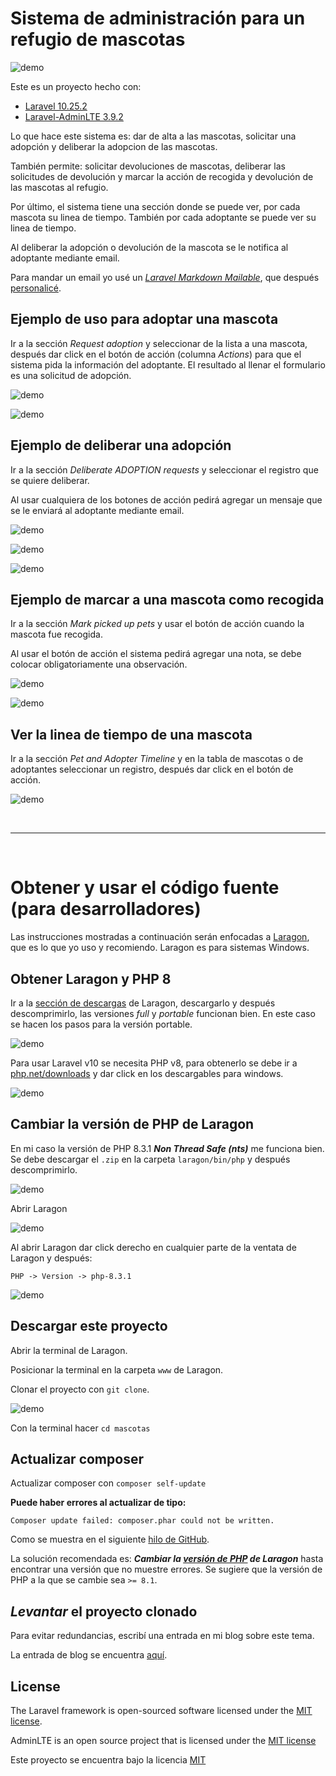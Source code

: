 # Sistema de administración para un refugio de mascotas

![demo](./public/README/record_231225_212036.gif)

Este es un proyecto hecho con:

* [Laravel 10.25.2](https://laravel.com/docs/10.x/readme)
* [Laravel-AdminLTE 3.9.2](https://github.com/jeroennoten/Laravel-AdminLTE)

Lo que hace este sistema es: dar de alta a las mascotas, solicitar una adopción y deliberar la adopcion de las mascotas.

También permite: solicitar devoluciones de mascotas, deliberar las solicitudes de devolución y marcar la acción de recogida y devolución de las mascotas al refugio.

Por último, el sistema tiene una sección donde se puede ver, por cada mascota su linea de tiempo. También por cada adoptante se puede ver su linea de tiempo.

Al deliberar la adopción o devolución de la mascota se le notifica al adoptante mediante email. 

Para mandar un email yo usé un [*Laravel Markdown Mailable*](https://laravel.com/docs/10.x/mail#generating-markdown-mailables), que después [personalicé](https://laravel.com/docs/10.x/mail#customizing-the-components).

## Ejemplo de uso para adoptar una mascota

Ir a la sección *Request adoption* y seleccionar de la lista a una mascota, después dar click en el botón de acción (columna *Actions*) para que el sistema pida la información del adoptante. El resultado al llenar el formulario es una solicitud de adopción.

![demo](./public/README/demo_request_adoption.png)

![demo](./public/README/demo_request_adoption_form_2.png)

## Ejemplo de deliberar una adopción

Ir a la sección *Deliberate ADOPTION requests* y seleccionar el registro que se quiere deliberar.

Al usar cualquiera de los botones de acción pedirá agregar un mensaje que se le enviará al adoptante mediante email.

![demo](./public/README/demo_deliberate_requests.png)

![demo](./public/README/demo_deliberate_requests_message.png)

![demo](./public/README/demo_deliberate_requests_email.png)

## Ejemplo de marcar a una mascota como recogida

Ir a la sección *Mark picked up pets* y usar el botón de acción cuando la mascota fue recogida.

Al usar el botón de acción el sistema pedirá agregar una nota, se debe colocar obligatoriamente una observación.

![demo](./public/README/demo_mark_pets_picked_up.png)

![demo](./public/README/demo_mark_pets_picked_up_note.png)

## Ver la linea de tiempo de una mascota

Ir a la sección *Pet and Adopter Timeline* y en la tabla de mascotas o de adoptantes seleccionar un registro, después dar click en el botón de acción.

![demo](./public/README/record_231226_232411.gif)


<br>
<hr>
<br>


# Obtener y usar el código fuente (para desarrolladores)

Las instrucciones mostradas a continuación serán enfocadas a [Laragon](https://laragon.org/), que es lo que yo uso y recomiendo. Laragon es para sistemas Windows.

## Obtener Laragon y PHP 8

Ir a la [sección de descargas](https://laragon.org/download/index.html) de Laragon, descargarlo y después descomprimirlo, las versiones *full* y *portable* funcionan bien. En este caso se hacen los pasos para la versión portable.

![demo](./public/README/laragon_portable_descargar.png)

Para usar Laravel v10 se necesita PHP v8, para obtenerlo se debe ir a [php.net/downloads](https://www.php.net/downloads) y dar click en los descargables para windows.

![demo](./public/README/php_downloads.png)

## Cambiar la versión de PHP de Laragon

En mi caso la versión de PHP 8.3.1 ***Non Thread Safe (nts)*** me funciona bien. Se debe descargar el `.zip` en la carpeta `laragon/bin/php` y después descomprimirlo.

![demo](./public/README/php_downloads_nts.png)

Abrir Laragon

![demo](./public/README/abrir_laragon.png)

Al abrir Laragon dar click derecho en cualquier parte de la ventata de Laragon y después:

`PHP -> Version -> php-8.3.1`

![demo](./public/README/laragon_cambiar_version_php.png)

## Descargar este proyecto

Abrir la terminal de Laragon.

Posicionar la terminal en la carpeta `www` de Laragon.

Clonar el proyecto con `git clone`.

![demo](./public/README/clonar_repo.png)

Con la terminal hacer `cd mascotas`

## Actualizar composer

Actualizar composer con `composer self-update`

**Puede haber errores al actualizar de tipo:** 

```
Composer update failed: composer.phar could not be written.
```

Como se muestra en el siguiente [hilo de GitHub](https://github.com/composer/composer/issues/10444). 

La solución recomendada es: ***Cambiar la [versión de PHP](https://windows.php.net/download#php-8.3) de Laragon*** hasta encontrar una versión que no muestre errores. Se sugiere que la versión de PHP a la que se cambie sea `>= 8.1`.

## *Levantar* el proyecto clonado

Para evitar redundancias, escribí una entrada en mi blog sobre este tema. 

La entrada de blog se encuentra [aquí](https://juanmx.github.io/2022/05/21/apuntes-laravel-fullstack.html#trabajar-en-laragon-con-proyectos-de-laravel).

## License

The Laravel framework is open-sourced software licensed under the [MIT license](https://opensource.org/licenses/MIT).

AdminLTE is an open source project that is licensed under the [MIT license](https://adminlte.io/docs/3.1//license.html)

Este proyecto se encuentra bajo la licencia [MIT](./LICENSE)
